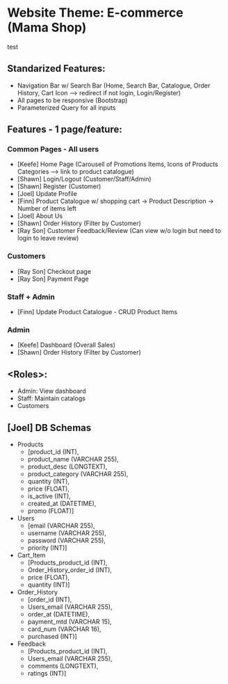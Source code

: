 # Website Theme: E-commerce (Mama Shop)
test
## Standarized Features:
- Navigation Bar w/ Search Bar (Home, Search Bar, Catalogue, Order History, Cart Icon --> redirect if not login, Login/Register)
- All pages to be responsive (Bootstrap)
- Parameterized Query for all inputs

## Features - 1 page/feature:
### Common Pages - All users
- [Keefe] Home Page (Carousell of Promotions Items, Icons of Products Categories --> link to product catalogue)
- [Shawn] Login/Logout (Customer/Staff/Admin)
- [Shawn] Register (Customer)
- [Joel] Update Profile
- [Finn] Product Catalogue w/ shopping cart
	-> Product Description
	-> Number of items left
- [Joel] About Us
- [Shawn] Order History (Filter by Customer)
- [Ray Son] Customer Feedback/Review (Can view w/o login but need to login to leave review)

### Customers
- [Ray Son] Checkout page
- [Ray Son] Payment Page

### Staff + Admin
- [Finn] Update Product Catalogue - CRUD Product Items

### Admin
- [Keefe] Dashboard (Overall Sales)
- [Shawn] Order History (Filter by Customer)


## \<Roles\>:
- Admin: View dashboard
- Staff: Maintain catalogs
- Customers

## [Joel] DB Schemas
- Products
	- [product_id (INT), 
	- product_name (VARCHAR 255), 
	- product_desc (LONGTEXT), 
	- product_category (VARCHAR 255), 
	- quantity (INT), 
	- price (FLOAT), 
	- is_active (INT), 
	- created_at (DATETIME), 
	- promo (FLOAT)]
- Users
	- [email (VARCHAR 255), 
	- username (VARCHAR 255), 
	- password (VARCHAR 255), 
	- priority (INT)]
- Cart_Item 
	- [Products_product_id (INT), 
	- Order_History_order_id (INT), 
	- price (FLOAT), 
	- quantity (INT)]
- Order_History
	- [order_id (INT), 
	- Users_email (VARCHAR 255), 
	- order_at (DATETIME), 
	- payment_mtd (VARCHAR 15), 
	- card_num (VARCHAR 16), 
	- purchased (INT)]
- Feedback
	- [Products_product_id (INT), 
	- Users_email (VARCHAR 255), 
	- comments (LONGTEXT), 
	- ratings (INT)]
